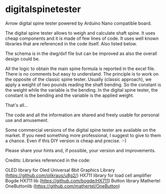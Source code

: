 # digitalspinetester
Arrow digital spine tester powered by Arduino Nano compatible board.

The digital spine tester allows to weigh and calculate shaft spine.
It uses cheap components and it is made of few lines of code.
It uses well known libraries that are referenced in the code itself.
Also listed below.

The schema is in the dwg/dxf file but can be improved as also the overall design could be.

All the logic to obtain the main spine formula is reported in the excel file.
There is no comments but easy to understand.
The principle is to work on the opposite of the classic spine tester.
Usually (classic approach), we apply a weight of two pounds reading the shaft bending.
So the constant is the weight while the variable is the bending.
In the digital spine tester, the constant is the bending and the variable is the applied weight.

That's all...

The code and all the information are shared and freely usable for personal use and amusement.

Some commercial versions of the digital spine tester are available on the market.
If you need something more professional, I suggest to give to them a chance.
Even if this DIY version is cheap and precise. :-)

Please share your hints and, if possible, your version and improvements.

Credits:
Libraries referenced in the code:

OLED library for Oled
    Universal 8bit Graphics Library (https://github.com/olikraus/u8g2/)
HX711 library for load cell amplifier
    Bogde HX711 lib (https://github.com/bogde/HX711)
Button library 
    Mathertel OneButtonlib (https://github.com/mathertel/OneButton)